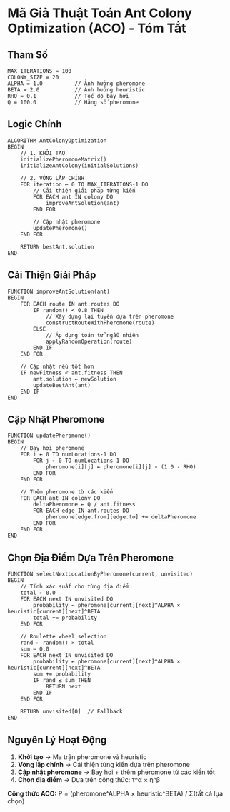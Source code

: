 # Mã Giả Thuật Toán Ant Colony Optimization (ACO) - Tóm Tắt

## Tham Số
```
MAX_ITERATIONS = 100
COLONY_SIZE = 20
ALPHA = 1.0          // Ảnh hưởng pheromone
BETA = 2.0           // Ảnh hưởng heuristic
RHO = 0.1            // Tốc độ bay hơi
Q = 100.0            // Hằng số pheromone
```

## Logic Chính

```pseudocode
ALGORITHM AntColonyOptimization
BEGIN
    // 1. KHỞI TẠO
    initializePheromoneMatrix()
    initializeAntColony(initialSolutions)
    
    // 2. VÒNG LẶP CHÍNH
    FOR iteration ← 0 TO MAX_ITERATIONS-1 DO
        // Cải thiện giải pháp từng kiến
        FOR EACH ant IN colony DO
            improveAntSolution(ant)
        END FOR
        
        // Cập nhật pheromone
        updatePheromone()
    END FOR
    
    RETURN bestAnt.solution
END
```

## Cải Thiện Giải Pháp

```pseudocode
FUNCTION improveAntSolution(ant)
BEGIN
    FOR EACH route IN ant.routes DO
        IF random() < 0.8 THEN
            // Xây dựng lại tuyến dựa trên pheromone
            constructRouteWithPheromone(route)
        ELSE
            // Áp dụng toán tử ngẫu nhiên
            applyRandomOperation(route)
        END IF
    END FOR
    
    // Cập nhật nếu tốt hơn
    IF newFitness < ant.fitness THEN
        ant.solution ← newSolution
        updateBestAnt(ant)
    END IF
END
```

## Cập Nhật Pheromone

```pseudocode
FUNCTION updatePheromone()
BEGIN
    // Bay hơi pheromone
    FOR i ← 0 TO numLocations-1 DO
        FOR j ← 0 TO numLocations-1 DO
            pheromone[i][j] ← pheromone[i][j] × (1.0 - RHO)
        END FOR
    END FOR
    
    // Thêm pheromone từ các kiến
    FOR EACH ant IN colony DO
        deltaPheromone ← Q / ant.fitness
        FOR EACH edge IN ant.routes DO
            pheromone[edge.from][edge.to] += deltaPheromone
        END FOR
    END FOR
END
```

## Chọn Địa Điểm Dựa Trên Pheromone

```pseudocode
FUNCTION selectNextLocationByPheromone(current, unvisited)
BEGIN
    // Tính xác suất cho từng địa điểm
    total ← 0.0
    FOR EACH next IN unvisited DO
        probability ← pheromone[current][next]^ALPHA × heuristic[current][next]^BETA
        total += probability
    END FOR
    
    // Roulette wheel selection
    rand ← random() × total
    sum ← 0.0
    FOR EACH next IN unvisited DO
        probability ← pheromone[current][next]^ALPHA × heuristic[current][next]^BETA
        sum += probability
        IF rand ≤ sum THEN
            RETURN next
        END IF
    END FOR
    
    RETURN unvisited[0]  // Fallback
END
```

## Nguyên Lý Hoạt Động

1. **Khởi tạo** → Ma trận pheromone và heuristic
2. **Vòng lặp chính** → Cải thiện từng kiến dựa trên pheromone
3. **Cập nhật pheromone** → Bay hơi + thêm pheromone từ các kiến tốt
4. **Chọn địa điểm** → Dựa trên công thức: τ^α × η^β

**Công thức ACO:** P = (pheromone^ALPHA × heuristic^BETA) / Σ(tất cả lựa chọn)